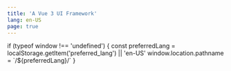 ```yaml
---
title: 'A Vue 3 UI Framework'
lang: en-US
page: true
---
```


<vp-script setup>
if (typeof window !== 'undefined') {
  const preferredLang = localStorage.getItem('preferred_lang') || 'en-US'
  window.location.pathname = `/${preferredLang}/`
}
</vp-script>
